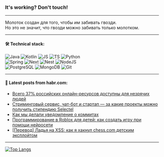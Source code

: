 ### It's working? Don't touch!

---
Молоток создан для того, чтобы им забивать гвозди. <br>
Но это не значит, что гвозди можно забивать только молотком.

---

#### 🛠️ Technical stack:

![Java](https://img.shields.io/badge/Java-informational?logo=Oracle&style=flat&logoColor=white&color=FF4500)
![Kotlin](https://img.shields.io/badge/Kotlin-informational?logo=Kotlin&style=flat&logoColor=white&color=774D97)
![JS](https://img.shields.io/badge/JS-informational?logo=javaScript&style=flat&logoColor=black&color=F7Df1E)
![TS](https://img.shields.io/badge/TypeScript-informational?logo=typeScript&style=flat&logoColor=black&color=017acc)
![Python](https://img.shields.io/badge/Python-informational?logo=Python&style=flat&logoColor=black&color=ffdd54) <br>
![Spring](https://img.shields.io/badge/SpringBoot-informational?logo=SpringBoot&style=flat&logoColor=white&color=6DB33F) 
![Next](https://img.shields.io/badge/Next.js-informational?logo=Next.js&style=flat&logoColor=white&color=3671a1)
![Nest](https://img.shields.io/badge/NestJS-informational?logo=NestJS&style=flat&logoColor=white&color=E0234E)
![NodeJS](https://img.shields.io/badge/NodeJS-informational?logo=node.js&style=flat&logoColor=white&color=70A760) <br>
![PostgreSQL](https://img.shields.io/badge/PostgreSQL-informational?logo=PostgreSQL&style=flat&logoColor=white&color=DAA520)
![MongoDB](https://img.shields.io/badge/MongoDB-informational?logo=MongoDB&style=flat&logoColor=white&color=870000)
![Git](https://img.shields.io/badge/Git-informational?logo=git&style=flat&logoColor=white&color=f74e28)

___

#### 💬 Latest posts from habr.com:

<!-- BLOG-POST-LIST:START -->
- [Всего 37% российских онлайн-ресурсов доступны для незрячих людей](https://habr.com/ru/articles/791030/?utm_source=habrahabr&utm_medium=rss&utm_campaign=791030)
- [Стриминговый сервис, чат-бот и стартап — за какие проекты можно получить стипендию Selectel](https://habr.com/ru/companies/selectel/articles/790784/?utm_source=habrahabr&utm_medium=rss&utm_campaign=790784)
- [Как мы делали уведомление о коммитах](https://habr.com/ru/articles/791006/?utm_source=habrahabr&utm_medium=rss&utm_campaign=791006)
- [Программирование в Roblox для детей: как создать игру при помощи нейросети](https://habr.com/ru/articles/791002/?utm_source=habrahabr&utm_medium=rss&utm_campaign=791002)
- [[Перевод] Ладья на XSS: как я хакнул chess.com детским эксплойтом](https://habr.com/ru/companies/ruvds/articles/790330/?utm_source=habrahabr&utm_medium=rss&utm_campaign=790330)
<!-- BLOG-POST-LIST:END -->

---
[![Top Langs](https://github-readme-stats-git-master-advtsetting-gmailcom.vercel.app/api/top-langs/?username=zloylis&langs_count=10&hide_title=false&title_color=e6edf3&size_weight=0.5&count_weight=0.5&layout=compact&hide_border=true&theme=dracula)](https://github.com/zloylis)

<!-- ![GitHub stats](https://github-readme-stats-git-master-advtsetting-gmailcom.vercel.app/api?username=zloylis&show_icons=true&hide_border=true&theme=dracula&hide_title=true&include_all_commits=true&count_private=true&hide=contribs&hide_rank=true) -->
